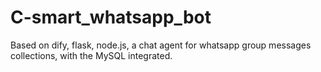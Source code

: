 # C-smart_whatsapp_bot
Based on dify, flask, node.js, a chat agent for whatsapp group messages collections, with the MySQL integrated.
